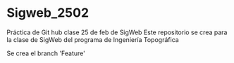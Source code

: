 # Sigweb_2502
Práctica de Git hub clase 25 de feb de SigWeb
Este repositorio se crea para la clase de SigWeb del programa de Ingeniería Topográfica


Se crea el branch 'Feature'
